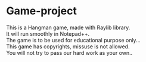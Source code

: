 # Game-project
This is a Hangman game, made with Raylib library.
<br>
It will run smoothly in Notepad++.
<br>
The game is to be used for educational purpose only...
<br>
This game has copyrights, missuse is not allowed.
<br>
You will not try to pass our hard work as your own..
